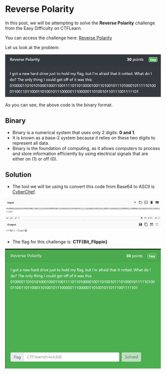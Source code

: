 # Reverse Polarity

In this post, we will be attempting to solve the **Reverse Polarity** challenge from the Easy Difficulty on CTFLearn.

You can access the challenge here: <a href="https://ctflearn.com/challenge/230">Reverse Polarity</a>

Let us look at the problem:

<img src="Assets/CTF-20.png">

As you can see, the above code is the binary format.

## Binary
* Binary is a numerical system that uses only 2 digits: **0 and 1**.
* It is known as a base-2 system because it relies on these two digits to represent all data.
* Binary is the foundation of computing, as it allows computers to process and store information efficiently by using electrical signals that are either on (1) or off (0).

## Solution
* The tool we will be using to convert this code from Base64 to ASCII is <a href="https://gchq.github.io/CyberChef/">CyberChef</a>.

<img src="Assets/CTF-21.png">

* The flag for this challenge is: **CTF{Bit_Flippin}**

<img src="Assets/CTF-22.png">
